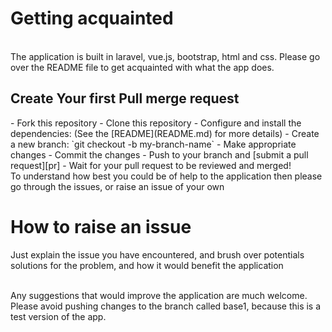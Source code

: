 <h1>Getting acquainted</h1>
<br>
The application is built in laravel, vue.js, bootstrap, html and css. Please go over the README file to get acquainted with what the app does. 
<br>

<h2> Create Your first Pull merge request </h2>
- Fork this repository
- Clone this repository
- Configure and install the dependencies: (See the [README](README.md) for more details)
- Create a new branch: `git checkout -b my-branch-name`
- Make appropriate changes
- Commit the changes
- Push to your branch and [submit a pull request][pr]
- Wait for your pull request to be reviewed and merged!

<br>
To understand how best you could be of help to the application then please go through the issues, or raise an issue of your own

<br>

<h1> How to raise an issue</h1>

Just explain the issue you have encountered, and brush over potentials solutions for the problem, and how it
would benefit the application

<br>
Any suggestions that would improve the application are much welcome. Please avoid pushing changes to the branch called base1, because this is a test version of the app.



